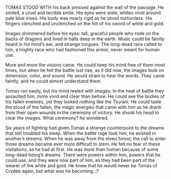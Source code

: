 TOMAS STOOD WITH his back pressed against the wall of the passage. He smiled, a cruel and terrible smile. His eyes were wide, whites vivid around pale blue irises. His body was nearly rigid as he stood motionless. His fingers clenched and unclenched on the hilt of his sword of white and gold.

Images shimmered before his eyes: tall, graceful people who rode on the backs of dragons and lived in halls deep in the earth. Music could be faintly heard in his mind’s ear, and strange tongues. The long-dead race called to him, a mighty race who had fashioned this armor, never meant for human use.

More and more the visions came. He could keep his mind free of them most times, but when he felt the battle lust rise, as it did now, the images took on dimension, color, and sound. He would strain to hear the words. They came faintly, and he could almost understand them.

Tomas ran easily, but his mind reeled with images. In the heat of battle they assaulted him, more vivid and clear than before. He could see the bodies of his fallen enemies, yet they looked nothing like the Tsurani. He could taste the blood of the fallen, the magic energies that came with him as he drank from their open wounds in the ceremony of victory. He shook his head to clear the images. What ceremony? he wondered.

Six years of fighting had given Tomas a strange counterpoint to the dreams that still troubled his sleep. When the battle rage took him, he existed in another’s dreams. When he was away from the elven forest, the call to enter those dreams became ever more difficult to stem. He felt no fear of these visitations, as he had at first. He was more than human because of some long-dead being’s dreams. There were powers within him, powers that he could use, and they were now part of him, as they had been part of the wearer of the white and gold. He knew that he would never be Tomas of Crydee again, but what was he becoming…?